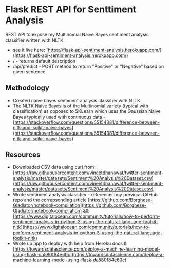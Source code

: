 # Flask REST API for Senttiment Analysis
REST API to expose my Multinomial Naive Bayes sentiment analysis classifier written with NLTK

- see it live here: [https://flask-api-sentiment-analysis.herokuapp.com/](https://flask-api-sentiment-analysis.herokuapp.com/)
- / - returns default description
- /api/predict - POST method to return "Positive" or "Negative" based on given sentence 

## Methodology
- Created naive bayes sentiment analysis classifier with NLTK
- The NLTK Naive Bayes is of the Multinomial variety (typical with classification) as opposed to SKLearn which uses the Gaussian Naive Bayes typically used with continuous data - [https://stackoverflow.com/questions/55154381/difference-between-nltk-and-scikit-naive-bayes](https://stackoverflow.com/questions/55154381/difference-between-nltk-and-scikit-naive-bayes)

## Resources
- Downloaded CSV data using curl from: [https://raw.githubusercontent.com/vineetdhanawat/twitter-sentiment-analysis/master/datasets/Sentiment%20Analysis%20Dataset.csv](https://raw.githubusercontent.com/vineetdhanawat/twitter-sentiment-analysis/master/datasets/Sentiment%20Analysis%20Dataset.csv)
- Wrote sentiment analysis classifier - referenced my previous GitHub repo and the correpsonding article [https://github.com/Borghese-Gladiator/notebook-compilation](https://github.com/Borghese-Gladiator/notebook-compilation) && [https://www.digitalocean.com/community/tutorials/how-to-perform-sentiment-analysis-in-python-3-using-the-natural-language-toolkit-nltk](https://www.digitalocean.com/community/tutorials/how-to-perform-sentiment-analysis-in-python-3-using-the-natural-language-toolkit-nltk)
- Wrote up app to deploy with help from Heroku docs & [https://towardsdatascience.com/deploy-a-machine-learning-model-using-flask-da580f84e60c](https://towardsdatascience.com/deploy-a-machine-learning-model-using-flask-da580f84e60c)
